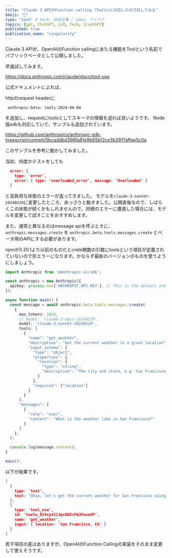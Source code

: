 ```yaml
---
title: "Claude 3 APIがFunction calling (Tools)に対応したので試してみる"
emoji: "🤖"
type: "tech" # tech: 技術記事 / idea: アイデア
topics: [gpt, ChatGPT, LLM, Tech, SlashGPT]
published: true
publication_name: "singularity"
---
```


Claude 3 APIが、OpenAIのFunction callingにあたる機能をToolという名前でパブリックベータとして公開しました。

早速試してみます。

https://docs.anthropic.com/claude/docs/tool-use

公式ドキュメントによれば、

httpのrequest headerに

```
 anthropic-beta: tools-2024-04-04
```

を追加し、requestにtoolsとしてスキーマの情報を送れば良いようです。
Node版sdkも対応していて、サンプルも追加されています。

https://github.com/anthropics/anthropic-sdk-typescript/commit/5bcaddbd396fa81e9b65bf2ce3b2917affae5c0a

このサンプルを参考に動かしてみました。

当初、何度かテストをしても
```json
  error: {
    type: 'error',
    error: { type: 'overloaded_error', message: 'Overloaded' }
  }
```

と高負荷な状態のエラーが返ってきました。
モデルを`claude-3-sonnet-20240229`に変更したところ、あっさりと動きました。公開直後なので、しばらくこの状態が続くかもしれませんので、同様のエラーに遭遇した場合には、モデルを変更して試すことをおすすめします。

また、通常と異なるのはmessage apiを呼ぶときに、`anthropic.messages.create` を `anthropic.beta.tools.messages.create` とベータ用のAPIにする必要があります。

npmが0.20.1より以前のものだとcrete関数の引数にtoolsという項目が定義されていないので形エラーになります。かならず最新のバージョンのものを使うようにしましょう。

```typescript
import Anthropic from '@anthropic-ai/sdk';

const anthropic = new Anthropic({
  apiKey: process.env['ANTHROPIC_API_KEY'], // This is the default and can be omitted
});

async function main() {
  const message = await anthropic.beta.tools.messages.create(
    {
      max_tokens: 1024,
      // model: 'claude-3-opus-20240229',
      model: 'claude-3-sonnet-20240229',
      tools: [
        {
          "name": "get_weather",
          "description": "Get the current weather in a given location",
          "input_schema": {
            "type": "object",
            "properties": {
              "location": {
                "type": "string",
                "description": "The city and state, e.g. San Francisco, CA"
              }
            },
            "required": ["location"]
          }
        }
      ],
      "messages": [
        {
          "role": "user",
          "content": "What is the weather like in San Francisco?"
        }
      ]
    },
  );

  console.log(message.content);
}

main();
```

以下が結果です。

```json
[
  {
    type: 'text',
    text: "Okay, let's get the current weather for San Francisco using the provided tool:"
  },
  {
    type: 'tool_use',
    id: 'toolu_019cy4213qsNVZsFWJEeve6P',
    name: 'get_weather',
    input: { location: 'San Francisco, CA' }
  }
]
```

若干項目の差はありますが、OpenAIのFunction Callingの実装をそのまま変更して使えそうです。